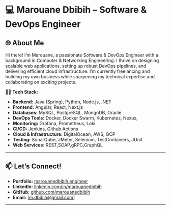 # 💻 Marouane Dbibih – Software & DevOps Engineer  

## 🌐 About Me  
Hi there! I’m Marouane, a passionate Software & DevOps Engineer with a background in Computer & Networking Engineering. I thrive on designing scalable web applications, setting up robust DevOps pipelines, and delivering efficient cloud infrastructure. I’m currently freelancing and building my own business while sharpening my technical expertise and collaborating on exciting projects.  

🧑‍💻 **Tech Stack:**  
- **Backend:** Java (Spring), Python, Node.js, .NET
- **Frontend:** Angular, React, Next.js  
- **Databases:** MySQL, PostgreSQL, MongoDB, Oracle  
- **DevOps Tools:** Docker, Docker Swarm, Kubernetes, Nexus,  
- **Monitoring:** Grafana, Prometheus, Loki  
- **CI/CD:** Jenkins, Github Actions 
- **Cloud & Infrastructure:** DigitalOcean, AWS, GCP
- **Testing:** SonarQube, JMeter, Selenium, TestContainers, JUnit
- **Web Services:** REST,SOAP,gRPC,GraphQL

---

## 📫 Let’s Connect!  
- **Portfolio:** [marouanedbibih.engineer](#)  
- **LinkedIn:** [linkedin.com/in/marouanedbibih](#)  
- **GitHub:** [github.com/marouanedbibih](#)  
- **Email:** [m.dbibih@gmail.com]  

---
